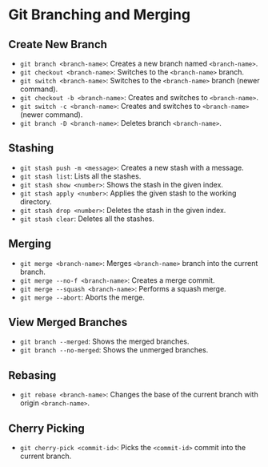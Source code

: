 # Git Branching and Merging

## Create New Branch

- `git branch <branch-name>`: Creates a new branch named `<branch-name>`.
- `git checkout <branch-name>`: Switches to the `<branch-name>` branch.
- `git switch <branch-name>`: Switches to the `<branch-name>` branch (newer command).
- `git checkout -b <branch-name>`: Creates and switches to `<branch-name>`.
- `git switch -c <branch-name>`: Creates and switches to `<branch-name>` (newer command).
- `git branch -D <branch-name>`: Deletes branch `<branch-name>`.

## Stashing

- `git stash push -m <message>`: Creates a new stash with a message.
- `git stash list`: Lists all the stashes.
- `git stash show <number>`: Shows the stash in the given index.
- `git stash apply <number>`: Applies the given stash to the working directory.
- `git stash drop <number>`: Deletes the stash in the given index.
- `git stash clear`: Deletes all the stashes.

## Merging

- `git merge <branch-name>`: Merges `<branch-name>` branch into the current branch.
- `git merge --no-f <branch-name>`: Creates a merge commit.
- `git merge --squash <branch-name>`: Performs a squash merge.
- `git merge --abort`: Aborts the merge.

## View Merged Branches

- `git branch --merged`: Shows the merged branches.
- `git branch --no-merged`: Shows the unmerged branches.

## Rebasing 

- `git rebase <branch-name>`: Changes the base of the current branch with origin `<branch-name>`.

## Cherry Picking

- `git cherry-pick <commit-id>`: Picks the `<commit-id>` commit into the current branch.
